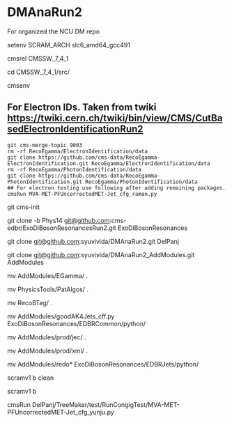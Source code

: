 # DMAnaRun2
For organized the NCU DM repo

setenv SCRAM_ARCH slc6_amd64_gcc491

cmsrel CMSSW_7_4_1

cd CMSSW_7_4_1/src/

cmsenv

## For Electron IDs. Taken from twiki https://twiki.cern.ch/twiki/bin/view/CMS/CutBasedElectronIdentificationRun2
```
git cms-merge-topic 9003 
rm -rf RecoEgamma/ElectronIdentification/data
git clone https://github.com/cms-data/RecoEgamma-ElectronIdentification.git RecoEgamma/ElectronIdentification/data
rm -rf RecoEgamma/PhotonIdentification/data
git clone https://github.com/cms-data/RecoEgamma-PhotonIdentification.git RecoEgamma/PhotonIdentification/data
## For electron testing use following after adding remaining packages. 
cmsRun MVA-MET-PFUncorrectedMET-Jet_cfg_raman.py
```
git cms-init

git clone -b Phys14 git@github.com:cms-edbr/ExoDiBosonResonancesRun2.git ExoDiBosonResonances

git clone git@github.com:syuvivida/DMAnaRun2.git DelPanj

git clone git@github.com:syuvivida/DMAnaRun2_AddModules.git AddModules

mv AddModules/EGamma/ .

mv PhysicsTools/PatAlgos/ .

mv RecoBTag/ . 

mv AddModules/goodAK4Jets_cff.py ExoDiBosonResonances/EDBRCommon/python/

mv AddModules/prod/jec/ .

mv AddModules/prod/xml/ .

mv AddModules/redo*  ExoDiBosonResonances/EDBRJets/python/

scramv1 b clean

scramv1 b

cmsRun DelPanj/TreeMaker/test/RunCongigTest/MVA-MET-PFUncorrectedMET-Jet_cfg_yunju.py 
